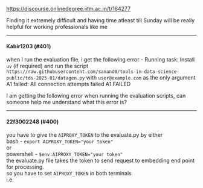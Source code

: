 https://discourse.onlinedegree.iitm.ac.in/t/164277

Finding it extremely difficult and having time atleast till Sunday will be really helpful for working professionals like me</p><hr>

<h4>Kabir1203 (#401)</h4>
<p>when I run the evaluation file, i get the following error -  Running task: Install <code>uv</code> (if required) and run the script <code>https://raw.githubusercontent.com/sanand0/tools-in-data-science-public/tds-2025-01/datagen.py</code> with <code>user@example.com</code> as the only argument  A1 failed: All connection attempts failed  A1 FAILED</p>
<p>I am getting the following error when running the evaluation scripts, can someone help me understand what this error is?</p><hr>

<h4>22f3002248 (#400)</h4>
<p>you have to give the <code>AIPROXY_TOKEN</code> to the evaluate.py by either<br/>
bash - <code>export AIPROXY_TOKEN="your token"</code><br/>
or<br/>
powershell - <code>$env:AIPROXY_TOKEN="your token"</code><br/>
the evaluate.py file takes the token to send request to embedding end point for processing.<br/>
so you have to set <code>AIPROXY_TOKEN</code> in both terminals<br/>
i.e.